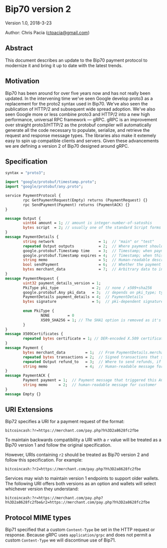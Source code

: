 # Bip70 version 2

Version 1.0, 2018-3-23

Author: Chris Pacia (ctpacia@gmail.com)

## Abstract

This document describes an update to the Bip70 payment protocol to modernize it and bring it up to date with the latest trends.

## Motivation

Bip70 has been around for over five years now and has not really been updated. In the intervening time we've seen Google develop proto3 as a replacement for the
proto2 syntax used in Bip70. We've also seen the publication of HTTP/2 and subsequent wide spread adoption. We've also seen Google more or less
combine proto3 and HTTP/2 into a new high performance, universal RPC framework ― gRPC. gRPC is an improvement over straight proto3/HTTP/2 as the protobuf
compiler will automatically generate all the code necessary to populate, serialize, and retrieve the request and response message types. The libraries also make
it extemely easy to spin up compatible clients and servers. Given these advancements we are defining a version 2 of Bip70 designed around gRPC. 

## Specification
```proto
syntax = "proto3";

import "google/protobuf/timestamp.proto";
import "google/protobuf/any.proto";

service PaymentProtocol {
        rpc GetPaymentRequest(Empty) returns (PaymentRequest) {}
        rpc SendPayment(Payment) returns (PaymentACK) {}
}

message Output {
        uint64 amount = 1; // amount is integer-number-of-satoshis
        bytes script  = 2; // usually one of the standard Script forms
}
message PaymentDetails {
        string network                    = 1;  // "main" or "test"
        repeated Output outputs           = 2;  // Where payment should be sent
        google.protobuf.Timestamp time    = 3;  // Timestamp; when payment request created
        google.protobuf.Timestamp expires = 4;  // Timestamp; when this request should be considered invalid
        string memo                       = 5;  // Human-readable description of request for the customer
        bool sendPayment                  = 6;  // Whether the payment should be pushed to the server
        bytes merchant_data               = 7;  // Arbitrary data to include in the Payment message
}
message PaymentRequest {
        uint32 payment_details_version = 1;
        PkiType pki_type               = 2;  // none / x509+sha256
        google.protobuf.Any pki_data   = 3;  // depends on pki_type; typically an X509Certificates object
        PaymentDetails payment_details = 4;  // PaymentDetails
        bytes signature                = 5;  // pki-dependent signature covering serialized PaymentRequest (minus signature)
        
        enum PkiType {
                NONE        = 0
                X509_SHA256 = 1; // The SHA1 option is removed as it's no longer secure.
        }
}
message X509Certificates {
        repeated bytes certificate = 1; // DER-encoded X.509 certificate chain
}
message Payment {
        bytes merchant_data         = 1;  // From PaymentDetails.merchant_data
        repeated bytes transactions = 2;  // Signed transactions that satisfy PaymentDetails.outputs
        repeated Output refund_to   = 3;  // Where to send refunds, if a refund is necessary
        string memo                 = 4;  // Human-readable message for the merchant
}
message PaymentACK {
        Payment payment = 1;  // Payment message that triggered this ACK
        string memo     = 2;  // human-readable message for customer
}
message Empty {}
```

## URI Extensions

Bip72 specifies a URI for a payment request of the format:
```
bitcoincash:?r=https://merchant.com/pay.php?h%3D2a8628fc2fbe
```

To maintain backwards compatibility a URI with a `r` value will be treated as a Bip70 version 1 and follow the original specification.

However, URIs containing `r2` should be treated as Bip70 version 2 and follow this specification. For example:
```
bitcoincash:?r2=https://merchant.com/pay.php?h%3D2a8628fc2fbe
```

Services may wish to maintain version 1 endpoints to support older wallets. The following URI offers both versions as an option and wallets
will select whichever version they understand:
```
bitcoincash:?r=https://merchant.com/pay.php?h%3D2a8628fc2fbe&r2=https://merchant.com/pay.php?h%3D2a8628fc2fbe
```

## Protocol MIME types

Bip71 specified that a custom `Content-Type` be set in the HTTP request or response. Because gRPC uses `application/grpc` and does not permit
a custom `Content-Type` we will discontinue use of Bip71.


